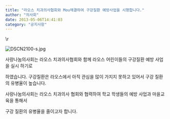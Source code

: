 ```yaml
---
title: "라오스 치과의사협회와 Mou채결하여 구강질환 예방사업을 시행합니다."
author: "의사회"
date: 2013-05-06T14:41:03
category: "공지사항"
---
```


\r

![DSCN2100-s.jpg](/files/attach/images/1585/478/007/31ae44e0a13908f292d0f549107867e5.jpg)

사랑나눔의사회는 라오스 치과의사협회와 함께 라오스 어린이들의 구강질환 예방 사업을 실시 하기로

하였습니다. 구강질환은 라오스에서 아직 관심을 많이 가지지 못하고 있어서 구강 질환의 유병율이 높습니다.

사랑나눔의사회는 라오스 치과의사 협회와 협력하여 학교 학생들의 예방 사업과 마을교육을 통해서

구강 질환의 유병율을 줄이고자 합니다.
